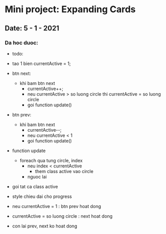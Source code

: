 # Mini project: Expanding Cards

## Date: 5 - 1 - 2021

### Da hoc duoc:


- todo:

- tao 1 bien currentActive = 1;
- btn next:
  - khi bam btn next 
    - currentActive++;
    - neu currentActive > so luong circle thi currentActive = so luong circle
    - goi function update()
  
- btn prev:
  - khi bam btn next 
    - currentActive--;
    - neu currentActive < 1
    - goi function update()
- function update
  - foreach qua tung circle, index
    - neu index < currentActive
      - them class active vao circle
    - nguoc lai

- goi tat ca class active
- style chieu dai cho progress
- neu currentActive = 1 : btn prev hoat dong
- currentActive = so luong circle : next hoat dong
- con lai prev, next ko hoat dong